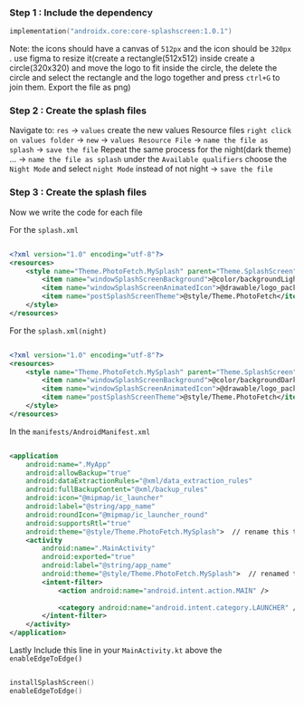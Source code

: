 

### Step 1 : Include the dependency

```kotlin
implementation("androidx.core:core-splashscreen:1.0.1")
```

Note: the icons should have a canvas of `512px` and the icon should be `320px` . use figma to resize it(create a rectangle(512x512) inside create a circle(320x320) and move the logo to fit inside the circle, the delete the circle and select the rectangle and the logo together and press `ctrl+G` to join them. Export the file as png)

### Step 2 : Create the splash files

Navigate to: `res` -> `values`   create the new values Resource files `right click on values folder` -> `new` -> `values Resource File` -> `name the file as splash` -> `save the file`
Repeat the same process for the night(dark theme) ... -> `name the file as splash` under the `Available qualifiers` choose the `Night Mode` and select `night Mode` instead of not night -> `save the file`



### Step 3 : Create the splash files

Now we write the code for each file

For the `splash.xml`
```xml

<?xml version="1.0" encoding="utf-8"?>  
<resources>  
    <style name="Theme.PhotoFetch.MySplash" parent="Theme.SplashScreen">               //named a new theme .MySplash
        <item name="windowSplashScreenBackground">@color/backgroundLight</item>              //custom background color
        <item name="windowSplashScreenAnimatedIcon">@drawable/logo_pack_resized</item>       //your logo 
        <item name="postSplashScreenTheme">@style/Theme.PhotoFetch</item>                     //default theme
    </style>  
</resources>

```

For the `splash.xml(night)`
```xml

<?xml version="1.0" encoding="utf-8"?>  
<resources>  
    <style name="Theme.PhotoFetch.MySplash" parent="Theme.SplashScreen">  
        <item name="windowSplashScreenBackground">@color/backgroundDark</item>  
        <item name="windowSplashScreenAnimatedIcon">@drawable/logo_pack_resized</item>  
        <item name="postSplashScreenTheme">@style/Theme.PhotoFetch</item>  
    </style>  
</resources>

```


In the `manifests/AndroidManifest.xml`
```xml

<application  
    android:name=".MyApp"  
    android:allowBackup="true"  
    android:dataExtractionRules="@xml/data_extraction_rules"  
    android:fullBackupContent="@xml/backup_rules"  
    android:icon="@mipmap/ic_launcher"  
    android:label="@string/app_name"  
    android:roundIcon="@mipmap/ic_launcher_round"  
    android:supportsRtl="true"  
    android:theme="@style/Theme.PhotoFetch.MySplash">  // rename this to .MySplash
    <activity  
        android:name=".MainActivity"  
        android:exported="true"  
        android:label="@string/app_name"  
        android:theme="@style/Theme.PhotoFetch.MySplash">  // renamed this to .MySplash
        <intent-filter>  
            <action android:name="android.intent.action.MAIN" />  
  
            <category android:name="android.intent.category.LAUNCHER" />  
        </intent-filter>  
    </activity>  
</application>

```


Lastly
Include this line in your `MainActivity.kt` above the `enableEdgeToEdge()`

```kotlin

installSplashScreen()  
enableEdgeToEdge()

```